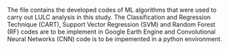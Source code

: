 The file contains the developed codes of ML algorithms that were used to carry out LULC analysis in this study. The Classification and Regression Technique (CART), Support Vector Regression (SVM) and Random Forest (RF) codes are to be implement in Google Earth Engine and Convolutional Neural Networks (CNN) code is to be impemented in a python environment. 
